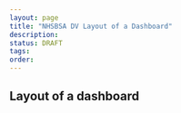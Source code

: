 ```yaml
---
layout: page
title: "NHSBSA DV Layout of a Dashboard"
description: 
status: DRAFT
tags:
order:
---
```

## Layout of a dashboard  
  
